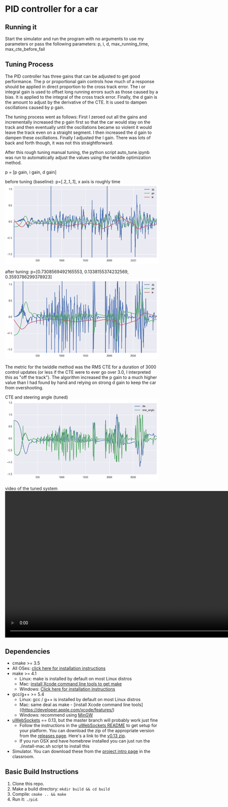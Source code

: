# PID controller for a car

## Running it

Start the simulator and run the program with no arguments to use my parameters or pass the following parameters: p, i, d, max_running_time, max_cte_before_fail

## Tuning Process

The PID controller has three gains that can be adjusted to get good performance. The p or proportional gain controls how much of a response should be applied in direct proportion to the cross track error. The i or integral gain is used to offset long running errors such as those caused by a bias. It is applied to the integral of the cross track error. Finally, the d gain is the amount to adjust by the derivative of the CTE. It is used to dampen oscillations caused by p gain.

The tuning process went as follows: First I zeroed out all the gains and incrementally increased the p gain first so that the car would stay on the track and then eventually until the oscillations became so violent it would leave the track even on a straight segment. I then increased the d gain to dampen these oscillations. Finally I adjusted the I gain. There was lots of back and forth though, it was not this straightforward.

After this rough tuning manual tuning, the python script auto_tune.ipynb was run to automatically adjust the values using the twiddle optimization method.

p = [p gain, i gain, d gain]

before tuning (baseline): p=[.2,.1,.1], x axis is roughly time
![](img/before_tune.png)

after tuning: p=[0.7308569492165553, 0.1338155374232569, 0.3593786299378923]
![](img/tuned.png)

The metric for the twiddle method was the RMS CTE for a duration of 3000 control updates (or less if the CTE were to ever go over 3.0, I interpreted this as "off the track"). The algorithm increased the p gain to a much higher value than I had found by hand and relying on strong d gain to keep the car from overshooting. 

CTE and steering angle (tuned)
![](img/cte_angle.png)

video of the tuned system
<video controls="controls" width="auto" height="480" name="tuned" src="img/sample_drive.mov"></video>


## Dependencies

* cmake >= 3.5
 * All OSes: [click here for installation instructions](https://cmake.org/install/)
* make >= 4.1
  * Linux: make is installed by default on most Linux distros
  * Mac: [install Xcode command line tools to get make](https://developer.apple.com/xcode/features/)
  * Windows: [Click here for installation instructions](http://gnuwin32.sourceforge.net/packages/make.htm)
* gcc/g++ >= 5.4
  * Linux: gcc / g++ is installed by default on most Linux distros
  * Mac: same deal as make - [install Xcode command line tools]((https://developer.apple.com/xcode/features/)
  * Windows: recommend using [MinGW](http://www.mingw.org/)
* [uWebSockets](https://github.com/uWebSockets/uWebSockets) == 0.13, but the master branch will probably work just fine
  * Follow the instructions in the [uWebSockets README](https://github.com/uWebSockets/uWebSockets/blob/master/README.md) to get setup for your platform. You can download the zip of the appropriate version from the [releases page](https://github.com/uWebSockets/uWebSockets/releases). Here's a link to the [v0.13 zip](https://github.com/uWebSockets/uWebSockets/archive/v0.13.0.zip).
  * If you run OSX and have homebrew installed you can just run the ./install-mac.sh script to install this
* Simulator. You can download these from the [project intro page](https://github.com/udacity/CarND-PID-Control-Project/releases) in the classroom.

## Basic Build Instructions

1. Clone this repo.
2. Make a build directory: `mkdir build && cd build`
3. Compile: `cmake .. && make`
4. Run it: `./pid`. 